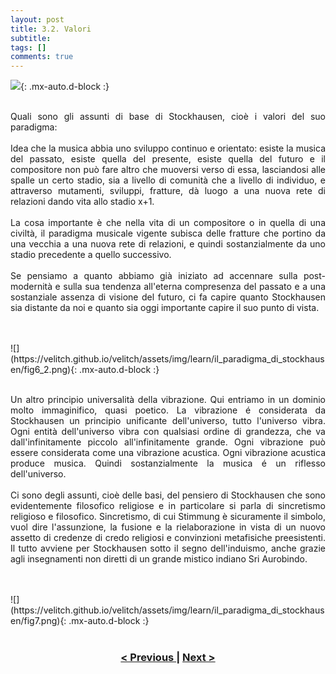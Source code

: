 ```yaml
---
layout: post
title: 3.2. Valori
subtitle:
tags: []
comments: true
---
```


![](https://velitch.github.io/velitch/assets/img/learn/il_paradigma_di_stockhausen/fig6.png){: .mx-auto.d-block :}
<br>
<br>
<p style="text-align:justify;">
Quali sono gli assunti di base di Stockhausen, cioè i valori del suo paradigma:
<br>
<br>
Idea che la musica abbia uno sviluppo continuo e orientato: esiste la musica del passato, esiste quella del presente, esiste quella del futuro e il compositore non può fare altro che muoversi verso di essa, lasciandosi alle spalle un certo stadio, sia a livello di comunità che a livello di individuo, e attraverso mutamenti, sviluppi, fratture, dà luogo a una nuova rete di relazioni dando vita allo stadio x+1.
<br>
<br>
La cosa importante è che nella vita di un compositore o in quella di una civiltà, il paradigma musicale vigente subisca delle fratture che portino da una vecchia a una nuova rete di relazioni, e quindi sostanzialmente da uno stadio precedente a quello successivo.
<br>
<br>
Se pensiamo a quanto abbiamo già iniziato ad accennare sulla post-modernità e sulla sua tendenza all'eterna compresenza del passato e a una sostanziale assenza di visione del futuro, ci fa capire quanto Stockhausen sia distante da noi e quanto sia oggi importante capire il suo punto di vista.
</p>
<br>
<br>
![](https://velitch.github.io/velitch/assets/img/learn/il_paradigma_di_stockhausen/fig6_2.png){: .mx-auto.d-block :}
<br>
<br>
<p style="text-align:justify;">
Un altro principio universalità della vibrazione. Qui entriamo in un dominio molto immaginifico, quasi poetico. La vibrazione é considerata da Stockhausen un principio unificante dell'universo, tutto l'universo vibra. Ogni entità dell'universo vibra con qualsiasi ordine di grandezza, che va dall'infinitamente piccolo all'infinitamente grande. Ogni vibrazione può essere considerata come una vibrazione acustica. Ogni vibrazione acustica produce musica. Quindi sostanzialmente la musica é un riflesso dell'universo.
<br>
<br>
Ci sono degli assunti, cioè delle basi, del pensiero di Stockhausen che sono evidentemente filosofico religiose e in particolare si parla di sincretismo religioso e filosofico. Sincretismo, di cui Stimmung è sicuramente il simbolo, vuol dire l'assunzione, la fusione e la rielaborazione in vista di un nuovo assetto di credenze di credo religiosi e convinzioni metafisiche preesistenti. Il tutto avviene per Stockhausen sotto il segno dell'induismo, anche grazie agli insegnamenti non diretti di un grande mistico indiano Sri Aurobindo.
</p>
<br>
<br>
![](https://velitch.github.io/velitch/assets/img/learn/il_paradigma_di_stockhausen/fig7.png){: .mx-auto.d-block :}
<br>
<br>
<h3 style="text-align:center">
<a href="https://velitch.github.io/velitch/2021-11-02-03_01_esemplari/">< Previous </a>
|
<a href="https://velitch.github.io/velitch/2021-11-02-04_01_vibrazione_come_modello_universale/">Next ></a>
</h3>
